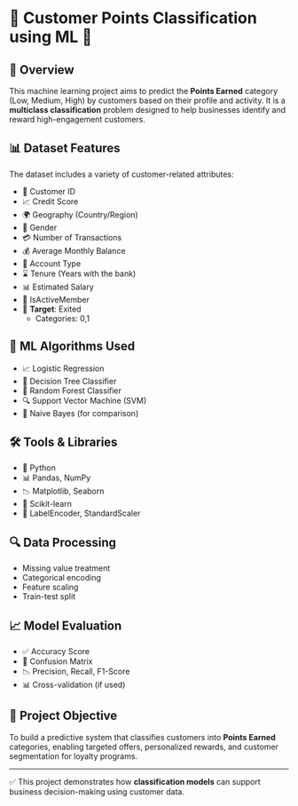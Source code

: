 # 🎯 Customer Points Classification using ML 🧮

## 📌 Overview

This machine learning project aims to predict the **Points Earned** category (Low, Medium, High) by customers based on their profile and activity. It is a **multiclass classification** problem designed to help businesses identify and reward high-engagement customers.

## 📊 Dataset Features

The dataset includes a variety of customer-related attributes:

- 👤 Customer ID  
- 📈 Credit Score  
- 🌍 Geography (Country/Region)  
- 🧑 Gender  
- 💳 Number of Transactions  
- 💰 Average Monthly Balance  
- 🏦 Account Type  
- ⌛ Tenure (Years with the bank)  
- 📊 Estimated Salary  
- 🔁 IsActiveMember  
- 🎯 **Target**: Exited  
  - Categories: 0,1

## 🤖 ML Algorithms Used

- 📈 Logistic Regression  
- 🌳 Decision Tree Classifier  
- 🌲 Random Forest Classifier  
- 🔍 Support Vector Machine (SVM)  
- 🔁 Naive Bayes (for comparison)

## 🛠️ Tools & Libraries

- 🐍 Python  
- 📊 Pandas, NumPy  
- 📉 Matplotlib, Seaborn  
- 🤖 Scikit-learn  
- 🧼 LabelEncoder, StandardScaler

## 🔍 Data Processing

- Missing value treatment  
- Categorical encoding  
- Feature scaling  
- Train-test split

## 📈 Model Evaluation

- ✅ Accuracy Score  
- 🧮 Confusion Matrix  
- 📉 Precision, Recall, F1-Score  
- 📊 Cross-validation (if used)

## 🎯 Project Objective

To build a predictive system that classifies customers into **Points Earned** categories, enabling targeted offers, personalized rewards, and customer segmentation for loyalty programs.

---

✅ This project demonstrates how **classification models** can support business decision-making using customer data.

